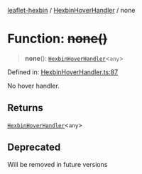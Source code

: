 [leaflet-hexbin](../../../globals.md) / [HexbinHoverHandler](../index.md) / none

# Function: ~~none()~~

> **none**(): [`HexbinHoverHandler`](../../../interfaces/HexbinHoverHandler.md)\<`any`\>

Defined in: [HexbinHoverHandler.ts:87](https://github.com/lsdch/leaflet-hexbin/blob/d51d1f79bbf68a02c863ce063b78996b0fea3940/packages/leaflet-hexbin/src/HexbinHoverHandler.ts#L87)

No hover handler.

## Returns

[`HexbinHoverHandler`](../../../interfaces/HexbinHoverHandler.md)\<`any`\>

## Deprecated

Will be removed in future versions
